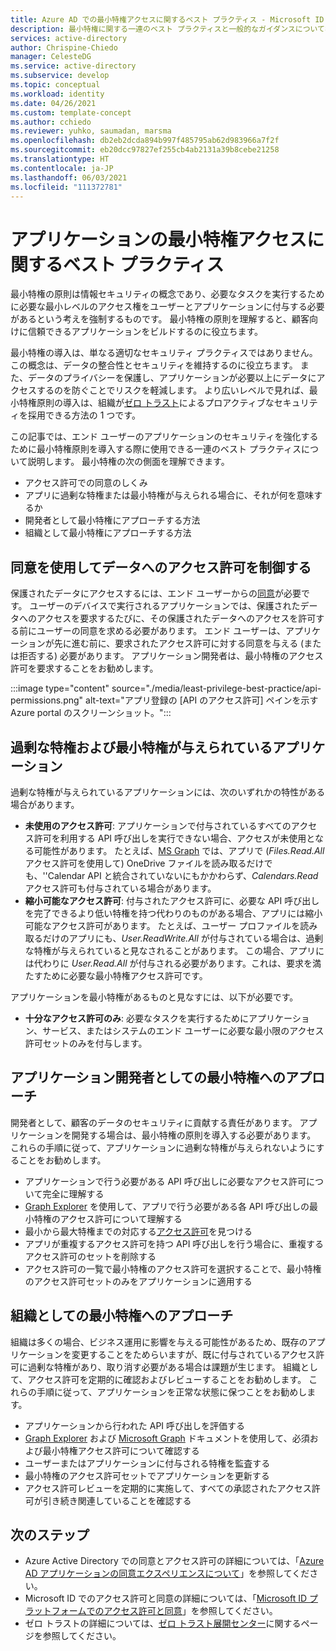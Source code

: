 ```yaml
---
title: Azure AD での最小特権アクセスに関するベスト プラクティス - Microsoft ID プラットフォーム
description: 最小特権に関する一連のベスト プラクティスと一般的なガイダンスについて学習します。
services: active-directory
author: Chrispine-Chiedo
manager: CelesteDG
ms.service: active-directory
ms.subservice: develop
ms.topic: conceptual
ms.workload: identity
ms.date: 04/26/2021
ms.custom: template-concept
ms.author: cchiedo
ms.reviewer: yuhko, saumadan, marsma
ms.openlocfilehash: db2eb2dcda894b997f485795ab62d983966a7f2f
ms.sourcegitcommit: eb20dcc97827ef255cb4ab2131a39b8cebe21258
ms.translationtype: HT
ms.contentlocale: ja-JP
ms.lasthandoff: 06/03/2021
ms.locfileid: "111372781"
---
```

# <a name="best-practices-for-least-privileged-access-for-applications"></a>アプリケーションの最小特権アクセスに関するベスト プラクティス

最小特権の原則は情報セキュリティの概念であり、必要なタスクを実行するために必要な最小レベルのアクセス権をユーザーとアプリケーションに付与する必要があるという考えを強制するものです。 最小特権の原則を理解すると、顧客向けに信頼できるアプリケーションをビルドするのに役立ちます。

最小特権の導入は、単なる適切なセキュリティ プラクティスではありません。 この概念は、データの整合性とセキュリティを維持するのに役立ちます。 また、データのプライバシーを保護し、アプリケーションが必要以上にデータにアクセスするのを防ぐことでリスクを軽減します。 より広いレベルで見れば、最小特権原則の導入は、組織が[ゼロ トラスト](https://www.microsoft.com/security/business/zero-trust)によるプロアクティブなセキュリティを採用できる方法の 1 つです。

この記事では、エンド ユーザーのアプリケーションのセキュリティを強化するために最小特権原則を導入する際に使用できる一連のベスト プラクティスについて説明します。 最小特権の次の側面を理解できます。
- アクセス許可での同意のしくみ
- アプリに過剰な特権または最小特権が与えられる場合に、それが何を意味するか
- 開発者として最小特権にアプローチする方法
- 組織として最小特権にアプローチする方法

## <a name="using-consent-to-control-access-permissions-to-data"></a>同意を使用してデータへのアクセス許可を制御する

保護されたデータにアクセスするには、エンド ユーザーからの[同意](../develop/application-consent-experience.md#consent-and-permissions)が必要です。 ユーザーのデバイスで実行されるアプリケーションでは、保護されたデータへのアクセスを要求するたびに、その保護されたデータへのアクセスを許可する前にユーザーの同意を求める必要があります。 エンド ユーザーは、アプリケーションが先に進む前に、要求されたアクセス許可に対する同意を与える (または拒否する) 必要があります。 アプリケーション開発者は、最小特権のアクセス許可を要求することをお勧めします。

:::image type="content" source="./media/least-privilege-best-practice/api-permissions.png" alt-text="アプリ登録の [API のアクセス許可] ペインを示す Azure portal のスクリーンショット。":::

## <a name="overprivileged-and-least-privileged-applications"></a>過剰な特権および最小特権が与えられているアプリケーション

過剰な特権が与えられているアプリケーションには、次のいずれかの特性がある場合があります。
- **未使用のアクセス許可**: アプリケーションで付与されているすべてのアクセス許可を利用する API 呼び出しを実行できない場合、アクセスが未使用となる可能性があります。 たとえば、[MS Graph](/graph/overview) では、アプリで (*Files.Read.All* アクセス許可を使用して) OneDrive ファイルを読み取るだけでも、''Calendar API と統合されていないにもかかわらず、*Calendars.Read* アクセス許可も付与されている場合があります。
- **縮小可能なアクセス許可**: 付与されたアクセス許可に、必要な API 呼び出しを完了できるより低い特権を持つ代わりのものがある場合、アプリには縮小可能なアクセス許可があります。 たとえば、ユーザー プロファイルを読み取るだけのアプリにも、*User.ReadWrite.All* が付与されている場合は、過剰な特権が与えられていると見なされることがあります。 この場合、アプリには代わりに *User.Read.All* が付与される必要があります。これは、要求を満たすために必要な最小特権アクセス許可です。

アプリケーションを最小特権があるものと見なすには、以下が必要です。
- **十分なアクセス許可のみ**: 必要なタスクを実行するためにアプリケーション、サービス、またはシステムのエンド ユーザーに必要な最小限のアクセス許可セットのみを付与します。

## <a name="approaching-least-privilege-as-an-application-developer"></a>アプリケーション開発者としての最小特権へのアプローチ

開発者として、顧客のデータのセキュリティに貢献する責任があります。 アプリケーションを開発する場合は、最小特権の原則を導入する必要があります。 これらの手順に従って、アプリケーションに過剰な特権が与えられないようにすることをお勧めします。
- アプリケーションで行う必要がある API 呼び出しに必要なアクセス許可について完全に理解する
- [Graph Explorer](https://developer.microsoft.com/graph/graph-explorer) を使用して、アプリで行う必要がある各 API 呼び出しの最小特権のアクセス許可について理解する
- 最小から最大特権までの対応する[アクセス許可](/graph/permissions-reference)を見つける
- アプリが重複するアクセス許可を持つ API 呼び出しを行う場合に、重複するアクセス許可のセットを削除する
- アクセス許可の一覧で最小特権のアクセス許可を選択することで、最小特権のアクセス許可セットのみをアプリケーションに適用する

## <a name="approaching-least-privilege-as-an-organization"></a>組織としての最小特権へのアプローチ

組織は多くの場合、ビジネス運用に影響を与える可能性があるため、既存のアプリケーションを変更することをためらいますが、既に付与されているアクセス許可に過剰な特権があり、取り消す必要がある場合は課題が生じます。 組織として、アクセス許可を定期的に確認およびレビューすることをお勧めします。 これらの手順に従って、アプリケーションを正常な状態に保つことをお勧めします。
- アプリケーションから行われた API 呼び出しを評価する
- [Graph Explorer](https://developer.microsoft.com/graph/graph-explorer) および [Microsoft Graph](/graph/overview) ドキュメントを使用して、必須および最小特権アクセス許可について確認する
- ユーザーまたはアプリケーションに付与される特権を監査する
- 最小特権のアクセス許可セットでアプリケーションを更新する
- アクセス許可レビューを定期的に実施して、すべての承認されたアクセス許可が引き続き関連していることを確認する

## <a name="next-steps"></a>次のステップ

- Azure Active Directory での同意とアクセス許可の詳細については、「[Azure AD アプリケーションの同意エクスペリエンスについて](../develop/application-consent-experience.md)」を参照してください。
- Microsoft ID でのアクセス許可と同意の詳細については、「[Microsoft ID プラットフォームでのアクセス許可と同意](../develop/v2-permissions-and-consent.md)」を参照してください。
- ゼロ トラストの詳細については、[ゼロ トラスト展開センター](/security/zero-trust/)に関するページを参照してください。
